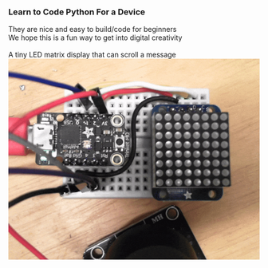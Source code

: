 <h3>Learn to Code Python For a Device</h3>
They are nice and easy to build/code for beginners<br>
We hope this is a fun way to get into digital creativity<br>
<br>
A tiny LED matrix display that can scroll a message<br>
<img src=https://raw.githubusercontent.com/IKEAmaker/LearnPython4Devices/master/Media/Scroll.gif><br>
<br>
